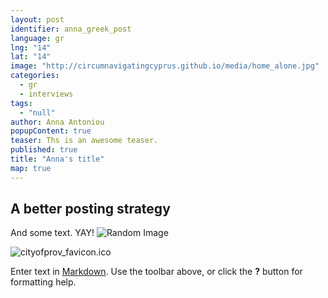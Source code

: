 ```yaml
---
layout: post
identifier: anna_greek_post
language: gr
lng: "14"
lat: "14"
image: "http://circumnavigatingcyprus.github.io/media/home_alone.jpg"
categories: 
  - gr
  - interviews
tags: 
  - "null"
author: Anna Antoniou
popupContent: true
teaser: Ths is an awesome teaser.
published: true
title: "Anna's title"
map: true
---
```



## A better posting strategy

And some text. YAY!
![Random Image](http://www.sabc2.co.za/sabc/wcm/connect/c2a9d819-f4d3-41b5-b756-d1fe423b7790/MornLive_700.jpg?MOD=AJPERES&CACHEID=c2a9d819-f4d3-41b5-b756-d1fe423b7790)

![cityofprov_favicon.ico]({{site.baseurl}}/media/cityofprov_favicon.ico)

Enter text in [Markdown](http://daringfireball.net/projects/markdown/). Use the toolbar above, or click the **?** button for formatting help.
